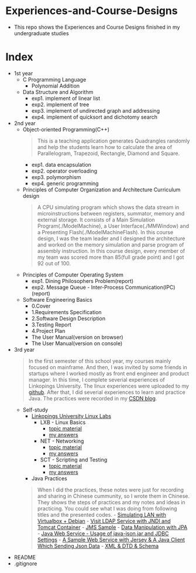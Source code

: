 # Experiences-and-Course-Designs
-	This repo shows the Experiences and Course Designs finished in my undergraduate studies

# Index
-	1st year
	-	C Programming Language
		-	Polynomial Addition
	-	Data Structure and Algorithm
		-	exp1. implement of linear list
		-	exp2. implement of tree
		-	exp3. implement of undirected graph and addressing
		-	exp4. implement of quicksort and dichotomy search
-	2nd year
	-	Object-oriented Programming(C++)
		>	This is a teaching application generates Quadrangles randomly and help the students learn how to calculate the area of Parallelogram, Trapezoid, Rectangle, Diamond and Square.
		-	exp1. data encapsulation
		-	exp2. operator overloading
		-	exp3. polymorphism
		-	exp4. generic programming
	-	Principles of Computer Organization and Architecture Curriculum design
		> A CPU simulating program which shows the data stream in microinstructions between registers, summator, memory and external storage. It consists of a Main Simulation Program(./ModelMachine), a User Interface(./MMWindow) and a Presenting Flash(./ModelMachineFlash). In this course design, I was the team leader and I designed the architecture and worked on the memory simulation and parse program of assembly instruction. In this course design, every member of my team was scored more than 85(full grade point) and I got 92 out of 100.
	-	Principles of Computer Operating System
		-	exp1. Dining Philosophers Problem(report)
		-	exp2. Message Queue - Inter-Process Communication(IPC)(report)
	-	Software Engineering Basics
		-	0.Cover
		-	1.Requirements Specification
		-	2.Software Design Description
		-	3.Testing Report
		-	4.Project Plan
		-	The User Manual(version on browser)
		-	The User Manual(version on console)
-	3rd year
	> In the first semester of this school year, my courses mainly focused on mainframe. And then, I was invited by some friends in startups where I worked mostly as front end engineer and product manager. In this time, I complete severial experiences of Linkopings University. The linux experiences were uploaded to my [github](https://github.com/Tristan-J). After that, I did severial experiences to learn and practice Java. The practices were recorded in my [CSDN blog](http://blog.csdn.net/u012521978).
	-	Self-study
		-	[Linkopings University Linux Labs](https://www.ida.liu.se/~TDDI09/labs/)
			-	LXB - Linux Basics
				-	[topic material](https://www.ida.liu.se/~TDDI09/labs/LXB%20-%20Linux%20Basics.pdf)
				-	[my answers](https://github.com/Tristan-J/webService/blob/master/LinuxLab/LXB.md)
			-	NET - Networking
				-	[topic material](https://www.ida.liu.se/~TDDI09/labs/NET%20-%20Networking.pdf)
				-	[my answers](https://github.com/Tristan-J/webService/blob/master/LinuxLab/Networking.md)
			-	SCT - Scripting and Testing
				-	[topic material](https://www.ida.liu.se/~TDDI09/labs/SCT%20-%20Scripting%20and%20Testing.pdf)
				-	[my answers](https://github.com/Tristan-J/webService/blob/master/LinuxLab/SRC.md)
		-	Java Practices
		> When I did the practices, these notes were just for recording and sharing in Chinese cummunity, so I wrote them in Chinese. They shows the steps of practices and my notes and ideas in practicing. You could see what I was doing from following titles and the presented codes.
			-	[Simulating LAN with Virtualbox + Debian](http://blog.csdn.net/u012521978/article/details/46234721)
			-	[Visit LDAP Service with JNDI and Tomcat Container](http://blog.csdn.net/u012521978/article/details/45152569)
			-	[JMS Sample](http://blog.csdn.net/u012521978/article/details/45009099)
			-	[Data Manipulation with JPA](http://blog.csdn.net/u012521978/article/details/44945039)
			-	[Java Web Service - Usage of java-json.jar and JDBC Settings](http://blog.csdn.net/u012521978/article/details/44759713)
			-	[A Sample Web Service with Jersey & A Java Client Which Sending Json Data](http://blog.csdn.net/u012521978/article/details/44680153)
			-	[XML & DTD & Schema](http://blog.csdn.net/u012521978/article/details/44341697)
-	README
-	.gitignore
